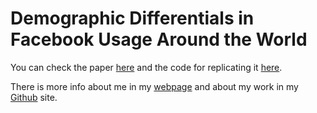 # Demographic Differentials in Facebook Usage Around the World

You can check the paper [here](https://aaai.org/ojs/index.php/ICWSM/article/view/3263 "Demographic Differentials in Facebook Usage Around the World") and the code for replicating it [here](https://github.com/SofiaG1l/Using_Facebook_API "Using Facebook API").

There is more info about me in my [webpage](https://sofiag1l.github.io/ "Sofia Gil-Clavel") and about my work in my [Github](https://github.com/SofiaG1l "SofiaG1l") site. 

